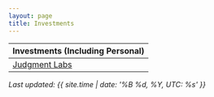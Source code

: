 ```yaml
---
layout: page
title: Investments
---
```


| Investments (Including Personal)|
|-----------------|
| [Judgment Labs](https://judgmentlabs.ai/)   |

*Last updated: {{ site.time | date: '%B %d, %Y, UTC: %s' }}*
